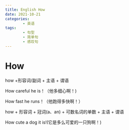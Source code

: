 ```yaml
---
title: English How
date: 2021-10-21
categories:
        - 英语
tags:
        - 句型
        - 简单句
        - 感叹句
---
```


# How

how +形容词/副词 + 主语 + 谓语

How careful he is！（他多细心啊！)

How fast he runs！（他跑得多快啊！）

how + 形容词 + 冠词(a、an) + 可数名词的单数 + 主语 + 谓语

How cute a dog it is!(它是多么可爱的一只狗啊！)
